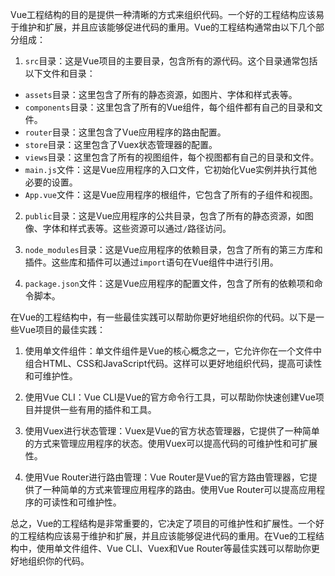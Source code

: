 
Vue工程结构的目的是提供一种清晰的方式来组织代码。一个好的工程结构应该易于维护和扩展，并且应该能够促进代码的重用。Vue的工程结构通常由以下几个部分组成：

1. `src`目录：这是Vue项目的主要目录，包含所有的源代码。这个目录通常包括以下文件和目录：

- `assets`目录：这里包含了所有的静态资源，如图片、字体和样式表等。
- `components`目录：这里包含了所有的Vue组件，每个组件都有自己的目录和文件。
- `router`目录：这里包含了Vue应用程序的路由配置。
- `store`目录：这里包含了Vuex状态管理器的配置。
- `views`目录：这里包含了所有的视图组件，每个视图都有自己的目录和文件。
- `main.js`文件：这是Vue应用程序的入口文件，它初始化Vue实例并执行其他必要的设置。
- `App.vue`文件：这是Vue应用程序的根组件，它包含了所有的子组件和视图。

2. `public`目录：这是Vue应用程序的公共目录，包含了所有的静态资源，如图像、字体和样式表等。这些资源可以通过`/`路径访问。

3. `node_modules`目录：这是Vue应用程序的依赖目录，包含了所有的第三方库和插件。这些库和插件可以通过`import`语句在Vue组件中进行引用。

4. `package.json`文件：这是Vue应用程序的配置文件，包含了所有的依赖项和命令脚本。

在Vue的工程结构中，有一些最佳实践可以帮助你更好地组织你的代码。以下是一些Vue项目的最佳实践：

1. 使用单文件组件：单文件组件是Vue的核心概念之一，它允许你在一个文件中组合HTML、CSS和JavaScript代码。这样可以更好地组织代码，提高可读性和可维护性。

2. 使用Vue CLI：Vue CLI是Vue的官方命令行工具，可以帮助你快速创建Vue项目并提供一些有用的插件和工具。

3. 使用Vuex进行状态管理：Vuex是Vue的官方状态管理器，它提供了一种简单的方式来管理应用程序的状态。使用Vuex可以提高代码的可维护性和可扩展性。

4. 使用Vue Router进行路由管理：Vue Router是Vue的官方路由管理器，它提供了一种简单的方式来管理应用程序的路由。使用Vue Router可以提高应用程序的可读性和可维护性。

总之，Vue的工程结构是非常重要的，它决定了项目的可维护性和扩展性。一个好的工程结构应该易于维护和扩展，并且应该能够促进代码的重用。在Vue的工程结构中，使用单文件组件、Vue CLI、Vuex和Vue Router等最佳实践可以帮助你更好地组织你的代码。

